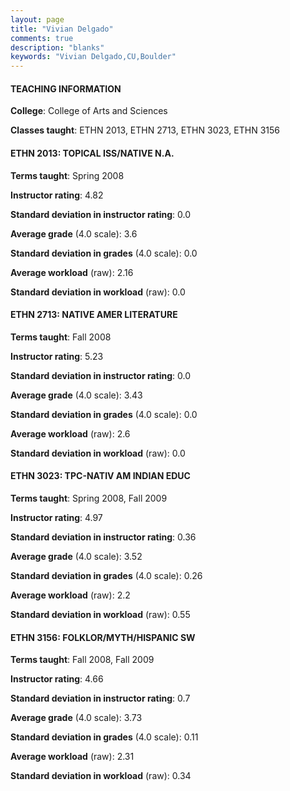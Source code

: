 ```yaml
---
layout: page
title: "Vivian Delgado" 
comments: true
description: "blanks"
keywords: "Vivian Delgado,CU,Boulder"
---
```

<head>
<script src="https://ajax.googleapis.com/ajax/libs/jquery/2.1.3/jquery.min.js"></script>
<script src="https://dl.dropboxusercontent.com/s/pc42nxpaw1ea4o9/highcharts.js?dl=0"></script>
<!-- <script src="../assets/js/highcharts.js"></script> -->
<style type="text/css">@font-face {
	font-family: "Bebas Neue";
	src: url(https://www.filehosting.org/file/details/544349/BebasNeue Regular.otf) format("opentype");
	}
	h1.Bebas { 
		font-family: "Bebas Neue", Verdana, Tahoma;
	}
</style>
</head>
	   
#### TEACHING INFORMATION

**College**: College of Arts and Sciences

**Classes taught**: ETHN 2013, ETHN 2713, ETHN 3023, ETHN 3156

#### ETHN 2013: TOPICAL ISS/NATIVE N.A.

**Terms taught**: Spring 2008

**Instructor rating**: 4.82

**Standard deviation in instructor rating**: 0.0

**Average grade** (4.0 scale): 3.6

**Standard deviation in grades** (4.0 scale): 0.0

**Average workload** (raw): 2.16

**Standard deviation in workload** (raw): 0.0

#### ETHN 2713: NATIVE AMER LITERATURE

**Terms taught**: Fall 2008

**Instructor rating**: 5.23

**Standard deviation in instructor rating**: 0.0

**Average grade** (4.0 scale): 3.43

**Standard deviation in grades** (4.0 scale): 0.0

**Average workload** (raw): 2.6

**Standard deviation in workload** (raw): 0.0

#### ETHN 3023: TPC-NATIV AM INDIAN EDUC

**Terms taught**: Spring 2008, Fall 2009

**Instructor rating**: 4.97

**Standard deviation in instructor rating**: 0.36

**Average grade** (4.0 scale): 3.52

**Standard deviation in grades** (4.0 scale): 0.26

**Average workload** (raw): 2.2

**Standard deviation in workload** (raw): 0.55

#### ETHN 3156: FOLKLOR/MYTH/HISPANIC SW

**Terms taught**: Fall 2008, Fall 2009

**Instructor rating**: 4.66

**Standard deviation in instructor rating**: 0.7

**Average grade** (4.0 scale): 3.73

**Standard deviation in grades** (4.0 scale): 0.11

**Average workload** (raw): 2.31

**Standard deviation in workload** (raw): 0.34

